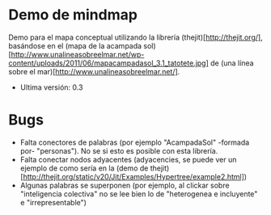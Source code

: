 
Demo de mindmap
==============

Demo para el mapa conceptual utilizando la librería (thejit)[http://thejit.org/], basándose en el (mapa de la acampada sol)[http://www.unalineasobreelmar.net/wp-content/uploads/2011/06/mapacampadasol_3.1_tatotete.jpg] de (una línea sobre el mar)[http://www.unalineasobreelmar.net/].

* Ultima versión: 0.3

Bugs
====

* Falta conectores de palabras (por ejemplo "AcampadaSol" -formada por- "personas"). No se si esto es posible con esta librería. 
* Falta conectar nodos adyacentes (adyacencies, se puede ver un ejemplo de como sería en la (demo de thejit)[http://thejit.org/static/v20/Jit/Examples/Hypertree/example2.html])
* Algunas palabras se superponen (por ejemplo, al clickar sobre "inteligencia colectiva" no se lee bien lo de "heterogenea e incluyente" e "irrepresentable")
